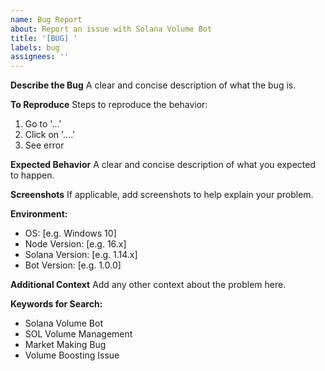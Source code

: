 ```yaml
---
name: Bug Report
about: Report an issue with Solana Volume Bot
title: '[BUG] '
labels: bug
assignees: ''
---
```


**Describe the Bug**
A clear and concise description of what the bug is.

**To Reproduce**
Steps to reproduce the behavior:
1. Go to '...'
2. Click on '....'
3. See error

**Expected Behavior**
A clear and concise description of what you expected to happen.

**Screenshots**
If applicable, add screenshots to help explain your problem.

**Environment:**
 - OS: [e.g. Windows 10]
 - Node Version: [e.g. 16.x]
 - Solana Version: [e.g. 1.14.x]
 - Bot Version: [e.g. 1.0.0]

**Additional Context**
Add any other context about the problem here.

**Keywords for Search:**
- Solana Volume Bot
- SOL Volume Management
- Market Making Bug
- Volume Boosting Issue 